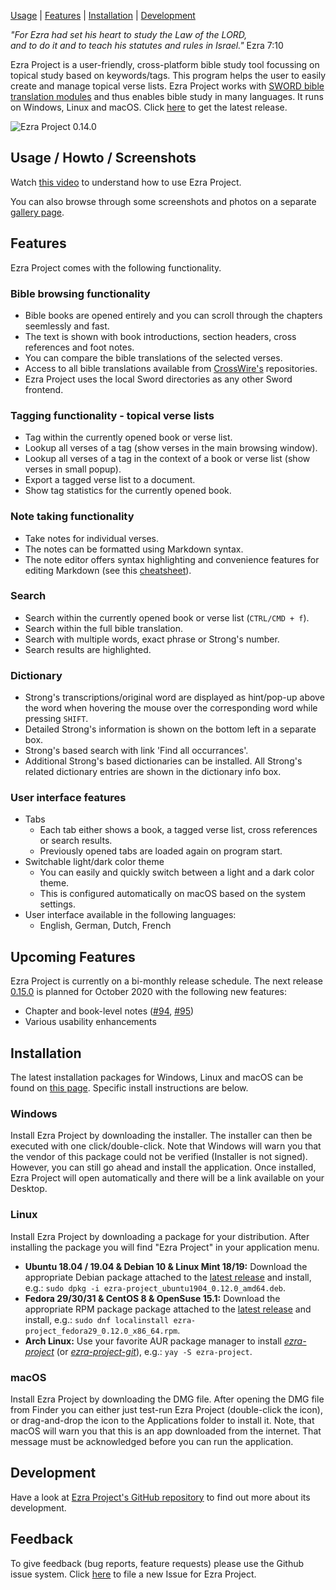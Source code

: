 <p id="navigation">
  <a href="#usage--howto--screenshots">Usage</a> |
  <a href="#features">Features</a> |
  <a href="#installation">Installation</a> |
  <a href="#development">Development</a>
</p>

*"For Ezra had set his heart to study the Law of the LORD,<br/>
and to do it and to teach his statutes and rules in Israel."* Ezra 7:10

Ezra Project is a user-friendly, cross-platform bible study tool focussing on topical study based on keywords/tags. This program helps the user to easily create and manage topical verse lists. Ezra Project works with [SWORD bible translation modules](http://www.crosswire.org/sword) and thus enables bible study in many languages. It runs on Windows, Linux and macOS. Click [here](https://github.com/tobias-klein/ezra-project/releases/latest) to get the latest release.

<img id="screenshot" alt="Ezra Project 0.14.0" src="https://raw.githubusercontent.com/tobias-klein/ezra-project/master/screenshots/ezra_project_0_14_0_compact.png"/>

<a name="usage--howto--screenshots"></a>

## Usage / Howto / Screenshots

Watch [this video](https://www.youtube.com/watch?v=b8gScfa0MqM) to understand how to use Ezra Project.

You can also browse through some screenshots and photos on a separate [gallery page][gallery].

[gallery]: https://github.com/tobias-klein/ezra-project/blob/master/GALLERY.md

<a name="features"></a>

## Features

Ezra Project comes with the following functionality.

### Bible browsing functionality

  * Bible books are opened entirely and you can scroll through the chapters seemlessly and fast.
  * The text is shown with book introductions, section headers, cross references and foot notes.
  * You can compare the bible translations of the selected verses.
  * Access to all bible translations available from [CrossWire's](http://www.crosswire.org) repositories.
  * Ezra Project uses the local Sword directories as any other Sword frontend.

### Tagging functionality - topical verse lists

  * Tag within the currently opened book or verse list.
  * Lookup all verses of a tag (show verses in the main browsing window).
  * Lookup all verses of a tag in the context of a book or verse list (show verses in small popup).
  * Export a tagged verse list to a document.
  * Show tag statistics for the currently opened book.

### Note taking functionality

  * Take notes for individual verses.
  * The notes can be formatted using Markdown syntax.
  * The note editor offers syntax highlighting and convenience features for editing Markdown
  (see this [cheatsheet](https://github.com/adam-p/markdown-here/wiki/Markdown-Cheatsheet)).

### Search

  * Search within the currently opened book or verse list (`CTRL/CMD + f`).
  * Search within the full bible translation.
  * Search with multiple words, exact phrase or Strong's number.
  * Search results are highlighted.

### Dictionary

  - Strong's transcriptions/original word are displayed as hint/pop-up above the word when hovering the mouse over the corresponding word while pressing `SHIFT`.
  - Detailed Strong's information is shown on the bottom left in a separate box.
  - Strong's based search with link 'Find all occurrances'.
  - Additional Strong's based dictionaries can be installed. All Strong's related dictionary entries are shown in the dictionary info box.

### User interface features

* Tabs
  * Each tab either shows a book, a tagged verse list, cross references or search results.
  * Previously opened tabs are loaded again on program start.
* Switchable light/dark color theme
  * You can easily and quickly switch between a light and a dark color theme.
  * This is configured automatically on macOS based on the system settings.
* User interface available in the following languages:
  * English, German, Dutch, French

## Upcoming Features

Ezra Project is currently on a bi-monthly release schedule. The next release [0.15.0](https://github.com/tobias-klein/ezra-project/projects/2) is planned for October 2020 with the following new features:

* Chapter and book-level notes ([#94][i94], [#95][i95])
* Various usability enhancements

[i94]: https://github.com/tobias-klein/ezra-project/issues/94
[i95]: https://github.com/tobias-klein/ezra-project/issues/95

<a name="installation"></a>

## Installation
The latest installation packages for Windows, Linux and macOS can be found on [this page][latest]. Specific install instructions are below.

### Windows
Install Ezra Project by downloading the installer. The installer can then be executed with one click/double-click. Note that Windows will warn you that the vendor of this package could not be verified (Installer is not signed). However, you can still go ahead and install the application. Once installed, Ezra Project will open automatically and there will be a link available on your Desktop.

### Linux
Install Ezra Project by downloading a package for your distribution. After installing the package you will find "Ezra Project" in your application menu.

* **Ubuntu 18.04 / 19.04 & Debian 10 & Linux Mint 18/19:** Download the appropriate Debian package attached to the [latest release][latest] and install, e.g.: `sudo dpkg -i ezra-project_ubuntu1904_0.12.0_amd64.deb`.
* **Fedora 29/30/31 & CentOS 8 & OpenSuse 15.1:** Download the appropriate RPM package package attached to the [latest release][latest] and install, e.g.: `sudo dnf localinstall ezra-project_fedora29_0.12.0_x86_64.rpm`.
* **Arch Linux:** Use your favorite AUR package manager to install *[ezra-project](https://aur.archlinux.org/packages/ezra-project)* (or *[ezra-project-git](https://aur.archlinux.org/packages/ezra-project-git)*), e.g.: `yay -S ezra-project`.

### macOS
Install Ezra Project by downloading the DMG file. After opening the DMG file from Finder you can either just test-run Ezra Project (double-click the icon), or drag-and-drop the icon to the Applications folder to install it. Note, that macOS will warn you that this is an app downloaded from the internet. That message must be acknowledged before you can run the application.

[latest]: https://github.com/tobias-klein/ezra-project/releases/latest

<a name="development"></a>

## Development
Have a look at [Ezra Project's GitHub repository](https://github.com/tobias-klein/ezra-project) to find out more about its development.

## Feedback
To give feedback (bug reports, feature requests) please use the Github issue system.
Click [here](https://github.com/tobias-klein/ezra-project/issues/new) to file a new Issue for Ezra Project.
